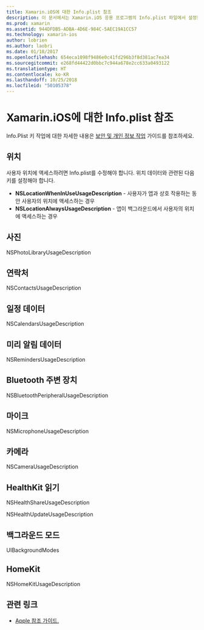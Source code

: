 ```yaml
---
title: Xamarin.iOS에 대한 Info.plist 참조
description: 이 문서에서는 Xamarin.iOS 응용 프로그램의 Info.plist 파일에서 설정할 수 있는 다양한 키/값 쌍을 설명합니다. 이러한 키는 앱에서 위치, 사진, 마이크 또는 카메라에 액세스와 같은 특정 작업을 수행하는 경우에 필요합니다.
ms.prod: xamarin
ms.assetid: 944DFDB5-ADBA-4D6E-984C-5AEC19A1CC57
ms.technology: xamarin-ios
author: lobrien
ms.author: laobri
ms.date: 01/18/2017
ms.openlocfilehash: 654eca1098f9486e0c41fd296b3f8d381ac7ea34
ms.sourcegitcommit: e268fd44422d0bbc7c944a678e2cc633a0493122
ms.translationtype: HT
ms.contentlocale: ko-KR
ms.lasthandoff: 10/25/2018
ms.locfileid: "50105378"
---
```

# <a name="infoplist-reference-for-xamarinios"></a>Xamarin.iOS에 대한 Info.plist 참조

Info.Plist 키 작업에 대한 자세한 내용은 [보안 및 개인 정보 작업](~/ios/app-fundamentals/security-privacy.md) 가이드를 참조하세요. 

## <a name="location"></a>위치 

사용자 위치에 액세스하려면 Info.plist를 수정해야 합니다. 위치 데이터와 관련된 다음 키를 설정해야 합니다. 

* **NSLocationWhenInUseUsageDescription** - 사용자가 앱과 상호 작용하는 동안 사용자의 위치에 액세스하는 경우 
* **NSLocationAlwaysUsageDescription** - 앱이 백그라운드에서 사용자의 위치에 액세스하는 경우

## <a name="photos"></a>사진 

NSPhotoLibraryUsageDescription  

## <a name="contacts"></a>연락처 

NSContactsUsageDescription 

## <a name="calendar-data"></a>일정 데이터 
    
NSCalendarsUsageDescription 

## <a name="reminder-data"></a>미리 알림 데이터 
    
NSRemindersUsageDescription 

## <a name="bluetooth-peripherals"></a>Bluetooth 주변 장치 
    
NSBluetoothPeripheralUsageDescription 

## <a name="microphone"></a>마이크 

NSMicrophoneUsageDescription 

## <a name="camera"></a>카메라 
    
NSCameraUsageDescription 

## <a name="reading-healthkit"></a>HealthKit 읽기  

NSHealthShareUsageDescription 

NSHealthUpdateUsageDescription 

## <a name="background-modes"></a>백그라운드 모드 
    
UIBackgroundModes 

## <a name="homekit"></a>HomeKit 

NSHomeKitUsageDescription 


## <a name="related-links"></a>관련 링크

- [Apple 참조 가이드.](https://developer.apple.com/library/content/documentation/General/Reference/InfoPlistKeyReference/Articles/iPhoneOSKeys.html#//apple_ref/doc/uid/TP40009252-SW10)

